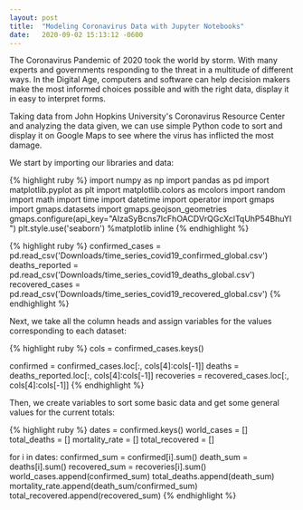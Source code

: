 ```yaml
---
layout: post
title:  "Modeling Coronavirus Data with Jupyter Notebooks"
date:   2020-09-02 15:13:12 -0600
--- 
```


The Coronavirus Pandemic of 2020 took the world by storm. With many experts and governments responding to the threat in a multitude of different ways. In the Digital Age, computers and software can help decision makers make the most informed choices possible and with the right data, display it in easy to interpret forms.

Taking data from John Hopkins University's Coronavirus Resource Center and analyzing the data given, we can use simple Python code to sort and display it on Google Maps to see where the virus has inflicted the most damage. 

We start by importing our libraries and data:

{% highlight ruby %}
import numpy as np
import pandas as pd
import matplotlib.pyplot as plt
import matplotlib.colors as mcolors
import random
import math
import time
import datetime
import operator
import gmaps
import gmaps.datasets
import gmaps.geojson_geometries
gmaps.configure(api_key="AIzaSyBcns7lcFhOACDVrQGcXclTqUhP54BhuYI")
plt.style.use('seaborn')
%matplotlib inline
{% endhighlight %}

{% highlight ruby %}
confirmed_cases = pd.read_csv('Downloads/time_series_covid19_confirmed_global.csv')
deaths_reported = pd.read_csv('Downloads/time_series_covid19_deaths_global.csv')
recovered_cases = pd.read_csv('Downloads/time_series_covid19_recovered_global.csv')
{% endhighlight %}

Next, we take all the column heads and assign variables for the values corresponding to each dataset:

{% highlight ruby %}
cols = confirmed_cases.keys()

confirmed = confirmed_cases.loc[:, cols[4]:cols[-1]]
deaths = deaths_reported.loc[:, cols[4]:cols[-1]]
recoveries = recovered_cases.loc[:, cols[4]:cols[-1]]
{% endhighlight %}

Then, we create variables to sort some basic data and get some general values for the current totals:

{% highlight ruby %}
dates = confirmed.keys()
world_cases = []
total_deaths = []
mortality_rate = []
total_recovered = []

for i in dates:
    confirmed_sum = confirmed[i].sum()
    death_sum = deaths[i].sum()
    recovered_sum = recoveries[i].sum()
    world_cases.append(confirmed_sum)
    total_deaths.append(death_sum)
    mortality_rate.append(death_sum/confirmed_sum)
    total_recovered.append(recovered_sum)
{% endhighlight %}